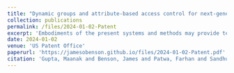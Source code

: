 ```yaml
---
title: "Dynamic groups and attribute-based access control for next-generation smart cars"
collection: publications
permalink: /files/2024-01-02-Patent
excerpt: 'Embodiments of the present systems and methods may provide techniques that provide dynamic groups and attribute-based access control (ABAC) model (referred as CV-ABACG) to secure communication, data exchange and resource access in smart vehicles ecosystems. In embodiments, the model not only considers system wide attributes-based security policies, but also takes into account individual user privacy preferences for allowing or denying service notifications, alerts, and operations to on-board resources. Embodiments of the present systems and methods may provide groups in vehicular IoT, which may be dynamically assigned to moving entities like connected cars, based on their current GPS coordinates, speed or other attributes, to ensure relevance of location and time sensitive notification services, to provide administrative benefits to manage large numbers of entities, and to enable attributes inheritance for fine-grained authorization policies.'
date: 2024-01-02
venue: 'US Patent Office'
paperurl: 'https://jamesobenson.github.io/files/2024-01-02-Patent.pdf'
citation: 'Gupta, Maanak and Benson, James and Patwa, Farhan and Sandhu, Ravinderpal. 2024. Dynamic groups and attribute-based access control for next-generation smart cars. US Patent US11858517B2, filed Mar 06, 2020, and issued Jan 02, 2024.'
---
```

